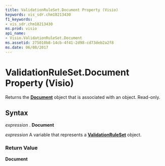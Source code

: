 ```yaml
---
title: ValidationRuleSet.Document Property (Visio)
keywords: vis_sdr.chm18213430
f1_keywords:
- vis_sdr.chm18213430
ms.prod: visio
api_name:
- Visio.ValidationRuleSet.Document
ms.assetid: 275010b8-14cb-4f41-2d98-cd73deb2a2f8
ms.date: 06/08/2017
---
```



# ValidationRuleSet.Document Property (Visio)

Returns the  **[Document](document-object-visio.md)** object that is associated with an object. Read-only.


## Syntax

 _expression_ . **Document**

 _expression_ A variable that represents a **[ValidationRuleSet](validationruleset-object-visio.md)** object.


### Return Value

 **Document**


